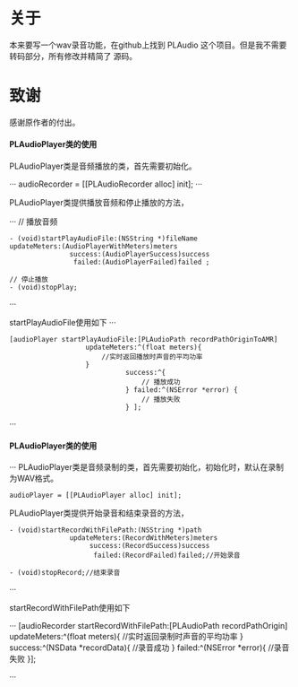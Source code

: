 # 关于
本来要写一个wav录音功能，在github上找到 PLAudio 这个项目。但是我不需要转码部分，所有修改并精简了 源码。

# 致谢
感谢原作者的付出。
 

#### PLAudioPlayer类的使用

PLAudioPlayer类是音频播放的类，首先需要初始化。

···
	audioRecorder = [[PLAudioRecorder alloc] init];
···

PLAudioPlayer类提供播放音频和停止播放的方法，

···
    // 播放音频
	
    - (void)startPlayAudioFile:(NSString *)fileName
	updateMeters:(AudioPlayerWithMeters)meters
                   success:(AudioPlayerSuccess)success
                    failed:(AudioPlayerFailed)failed ;

	// 停止播放
	- (void)stopPlay;
···


startPlayAudioFile使用如下
···
 
    [audioPlayer startPlayAudioFile:[PLAudioPath recordPathOriginToAMR]
                       updateMeters:^(float meters){
                           //实时返回播放时声音的平均功率
                       }
                                 success:^{
                                     // 播放成功
                                 } failed:^(NSError *error) {
                                     // 播放失败
                                 } ];


···                                     
   
   
   
#### PLAudioPlayer类的使用

···
PLAudioPlayer类是音频录制的类，首先需要初始化，初始化时，默认在录制为WAV格式。

    audioPlayer = [[PLAudioPlayer alloc] init];
 
    
PLAudioPlayer类提供开始录音和结束录音的方法，

    - (void)startRecordWithFilePath:(NSString *)path
                   updateMeters:(RecordWithMeters)meters
                        success:(RecordSuccess)success
                         failed:(RecordFailed)failed;//开始录音

    - (void)stopRecord;//结束录音


···

startRecordWithFilePath使用如下

···
    [audioRecorder startRecordWithFilePath:[PLAudioPath recordPathOrigin]
                                   updateMeters:^(float meters){
                                       //实时返回录制时声音的平均功率
                                   }
                                        success:^(NSData *recordData){
                                            //录音成功
                                        }
                                         failed:^(NSError *error){
                                                  //录音失败
                                         }];
                                        

···
